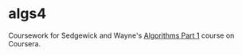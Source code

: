 # algs4
Coursework for Sedgewick and Wayne's [Algorithms Part 1](https://www.coursera.org/course/algs4partI) course on Coursera.
